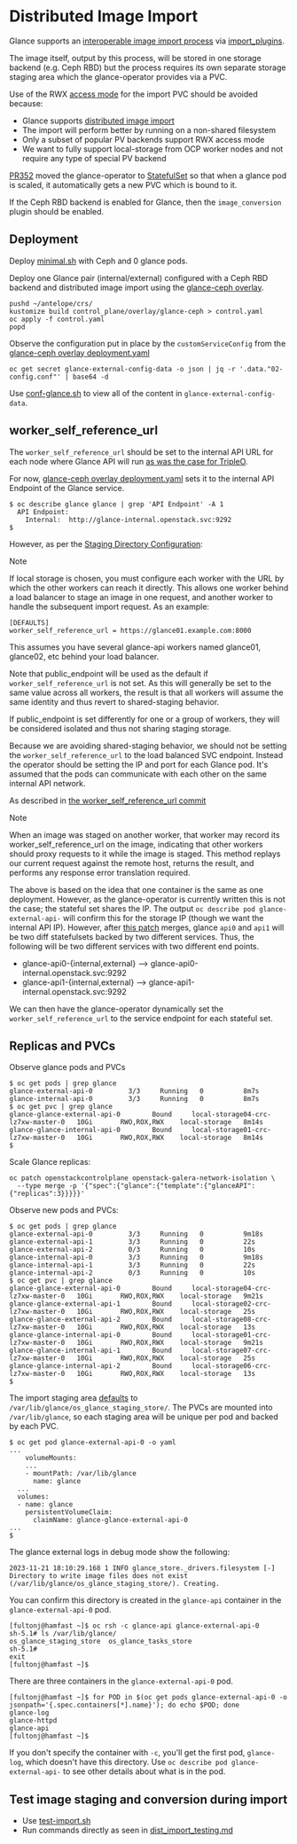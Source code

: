 # Distributed Image Import

Glance supports an
[interoperable image import
process](https://docs.openstack.org/glance/latest/admin/interoperable-image-import.html)
via
[import_plugins](https://github.com/openstack-k8s-operators/glance-operator/tree/main/config/samples/import_plugins).

The image itself, output by this process, will be stored in one
storage backend (e.g. Ceph RBD) but the process requires its own
separate storage staging area which the glance-operator provides
via a PVC.

Use of the RWX
[access mode](https://kubernetes.io/docs/concepts/storage/persistent-volumes/#access-modes)
for the import PVC should be avoided because:

- Glance supports [distributed image import](https://opendev.org/openstack/glance/commit/41e1cecbe63c778ce8e92519993c61588ea1f0cb)
- The import will perform better by running on a non-shared filesystem
- Only a subset of popular PV backends support RWX access mode
- We want to fully support local-storage from OCP worker nodes and not
  require any type of special PV backend

[PR352](https://github.com/openstack-k8s-operators/glance-operator/pull/352)
moved the glance-operator to 
[StatefulSet](https://kubernetes.io/docs/concepts/workloads/controllers/statefulset)
so that when a glance pod is scaled, it automatically gets a new PVC
which is bound to it.

If the Ceph RBD backend is enabled for Glance, then the
`image_conversion` plugin should be enabled.

## Deployment

Deploy [minimal.sh](minimal.sh) with Ceph and 0 glance pods.

Deploy one Glance pair (internal/external) configured with a Ceph RBD
backend and distributed image import using the
[glance-ceph overlay](../crs/control_plane/overlay/glance-ceph).

```
pushd ~/antelope/crs/
kustomize build control_plane/overlay/glance-ceph > control.yaml
oc apply -f control.yaml
popd
```
Observe the configuration put in place by the `customServiceConfig`
from the
[glance-ceph overlay deployment.yaml](https://github.com/fultonj/antelope/blob/main/crs/control_plane/overlay/glance-ceph/deployment.yaml)

```
oc get secret glance-external-config-data -o json | jq -r '.data."02-config.conf"' | base64 -d
```

Use [conf-glance.sh](conf-glance.sh) to view all of the content in `glance-external-config-data`.

## worker_self_reference_url

The `worker_self_reference_url` should be set to the internal API URL
for each node where Glance API will run
[as was the case for
TripleO](https://review.opendev.org/c/openstack/tripleo-heat-templates/+/882391).

For now,
[glance-ceph overlay deployment.yaml](https://github.com/fultonj/antelope/blob/main/crs/control_plane/overlay/glance-ceph/deployment.yaml)
sets it to the internal API Endpoint of the Glance service.
```
$ oc describe glance glance | grep 'API Endpoint' -A 1
  API Endpoint:
    Internal:  http://glance-internal.openstack.svc:9292
$
```
However, as per the
[Staging Directory Configuration](https://docs.openstack.org/glance/latest/admin/interoperable-image-import.html#staging-directory-configuration):

> [!NOTE]
> If local storage is chosen, you must configure each worker with the
> URL by which the other workers can reach it directly. This allows
> one worker behind a load balancer to stage an image in one request,
> and another worker to handle the subsequent import request. As an
> example:
> ```
> [DEFAULTS]
> worker_self_reference_url = https://glance01.example.com:8000
> ```
> This assumes you have several glance-api workers named glance01,
> glance02, etc behind your load balancer.
>
> Note that public_endpoint will be used as the default if
> `worker_self_reference_url` is not set. As this will generally be
> set to the same value across all workers, the result is that all
> workers will assume the same identity and thus revert to
> shared-staging behavior.
>
> If public_endpoint is set differently for one or a group of workers,
> they will be considered isolated and thus not sharing staging
> storage.

Because we are avoiding shared-staging behavior, we should not be
setting the `worker_self_reference_url` to the load balanced SVC
endpoint. Instead the operator should be setting the IP and port for
each Glance pod. It's assumed that the pods can communicate with each
other on the same internal API network.

As described in
[the worker_self_reference_url commit](https://opendev.org/openstack/glance/commit/41e1cecbe63c778ce8e92519993c61588ea1f0cb)

> [!NOTE]
> When an image was staged on another worker, that worker may record its
> worker_self_reference_url on the image, indicating that other workers
> should proxy requests to it while the image is staged. This method
> replays our current request against the remote host, returns the
> result, and performs any response error translation required.

The above is based on the idea that one container is the same as one
deployment. However, as the glance-operator is currently written
this is not the case; the stateful set shares the IP. The output `oc
describe pod glance-external-api-` will confirm this for the storage
IP (though we want the internal API IP). However, after
[this patch](https://github.com/openstack-k8s-operators/glance-operator/compare/main...fmount:glance-operator:list_of_glanceapi)
merges, glance `api0` and `api1` will be two diff statefulsets backed
by two different services. Thus, the following will be two different
services with two different end points.

- glance-api0-{internal,external} --> glance-api0-internal.openstack.svc:9292
- glance-api1-{internal,external} --> glance-api1-internal.openstack.svc:9292

We can then have the glance-operator dynamically set the
`worker_self_reference_url` to the service endpoint for each
stateful set.

## Replicas and PVCs

Observe glance pods and PVCs
```
$ oc get pods | grep glance
glance-external-api-0         3/3     Running   0          8m7s
glance-internal-api-0         3/3     Running   0          8m7s
$ oc get pvc | grep glance
glance-glance-external-api-0        Bound     local-storage04-crc-lz7xw-master-0   10Gi       RWO,ROX,RWX    local-storage   8m14s
glance-glance-internal-api-0        Bound     local-storage01-crc-lz7xw-master-0   10Gi       RWO,ROX,RWX    local-storage   8m14s
$
```
Scale Glance replicas:
```
oc patch openstackcontrolplane openstack-galera-network-isolation \
  --type merge -p '{"spec":{"glance":{"template":{"glanceAPI":{"replicas":3}}}}}'
```
Observe new pods and PVCs:
```
$ oc get pods | grep glance
glance-external-api-0         3/3     Running   0          9m18s
glance-external-api-1         3/3     Running   0          22s
glance-external-api-2         0/3     Running   0          10s
glance-internal-api-0         3/3     Running   0          9m18s
glance-internal-api-1         3/3     Running   0          22s
glance-internal-api-2         0/3     Running   0          10s
$ oc get pvc | grep glance
glance-glance-external-api-0        Bound     local-storage04-crc-lz7xw-master-0   10Gi       RWO,ROX,RWX    local-storage   9m21s
glance-glance-external-api-1        Bound     local-storage02-crc-lz7xw-master-0   10Gi       RWO,ROX,RWX    local-storage   25s
glance-glance-external-api-2        Bound     local-storage08-crc-lz7xw-master-0   10Gi       RWO,ROX,RWX    local-storage   13s
glance-glance-internal-api-0        Bound     local-storage01-crc-lz7xw-master-0   10Gi       RWO,ROX,RWX    local-storage   9m21s
glance-glance-internal-api-1        Bound     local-storage07-crc-lz7xw-master-0   10Gi       RWO,ROX,RWX    local-storage   25s
glance-glance-internal-api-2        Bound     local-storage06-crc-lz7xw-master-0   10Gi       RWO,ROX,RWX    local-storage   13s
$
```
The import staging area
[defaults](https://github.com/openstack-k8s-operators/glance-operator/blob/25683ec68a7f6b0c5001a68d9a153e0aadb41886/templates/glance/config/00-config.conf#L88)
to
`/var/lib/glance/os_glance_staging_store/`.
The PVCs are mounted into `/var/lib/glance`, so
each staging area will be unique per pod and
backed by each PVC.
```
$ oc get pod glance-external-api-0 -o yaml
...
    volumeMounts:
	...
    - mountPath: /var/lib/glance
      name: glance
  ...
  volumes:
  - name: glance
    persistentVolumeClaim:
      claimName: glance-glance-external-api-0
...
$
```
The glance external logs in debug mode show the following:
```
2023-11-21 18:10:29.168 1 INFO glance_store._drivers.filesystem [-]
Directory to write image files does not exist (/var/lib/glance/os_glance_staging_store/). Creating.
```

You can confirm this directory is created in the `glance-api`
container in the `glance-external-api-0` pod.

```
[fultonj@hamfast ~]$ oc rsh -c glance-api glance-external-api-0
sh-5.1# ls /var/lib/glance/
os_glance_staging_store  os_glance_tasks_store
sh-5.1#
exit
[fultonj@hamfast ~]$
```
There are three containers in the `glance-external-api-0` pod.
```
[fultonj@hamfast ~]$ for POD in $(oc get pods glance-external-api-0 -o jsonpath='{.spec.containers[*].name}'); do echo $POD; done
glance-log
glance-httpd
glance-api
[fultonj@hamfast ~]$
```
If you don't specify the container with `-c`, you'll get the first
pod, `glance-log`, which doesn't have this directory. Use `oc describe
pod glance-external-api-` to see other details about what is in the
pod.

## Test image staging and conversion during import

- Use [test-import.sh](test-import.sh)
- Run commands directly as seen in
  [dist_import_testing.md](dist_import_testing.md)

